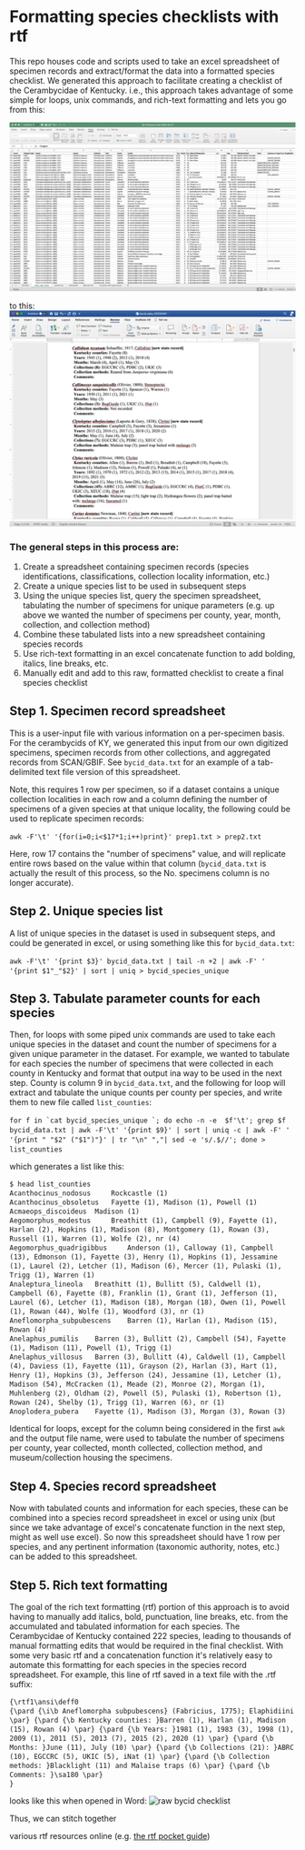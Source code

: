 # Formatting species checklists with rtf

This repo houses code and scripts used to take an excel spreadsheet of specimen records and extract/format the data into a formatted species checklist. We generated this approach to facilitate creating a checklist of the Cerambycidae of Kentucky. i.e., this approach takes advantage of some simple for loops, unix commands, and rich-text formatting and lets you go from this:

![bycid spreadsheet](bycid_spreadsheet.jpg)

to this:
![raw bycid checklist](bycid_raw_checklist.jpg)



### The general steps in this process are:
1. Create a spreadsheet containing specimen records (species identifications, classifications, collection locality information, etc.)
2. Create a unique species list to be used in subsequent steps
3. Using the unique species list, query the specimen spreadsheet, tabulating the number of specimens for unique parameters (e.g. up above we wanted the number of specimens per county, year, month, collection, and collection method)
4. Combine these tabulated lists into a new spreadsheet containing species records
5. Use rich-text formatting in an excel concatenate function to add bolding, italics, line breaks, etc.
6. Manually edit and add to this raw, formatted checklist to create a final species checklist


## Step 1. Specimen record spreadsheet
This is a user-input file with various information on a per-specimen basis. For the cerambycids of KY, we generated this input from our own digitized specimens, specimen records from other collections, and aggregated records from SCAN/GBIF. See `bycid_data.txt` for an example of a tab-delimited text file version of this spreadsheet.

Note, this requires 1 row per specimen, so if a dataset contains a unique collection localities in each row and a column defining the number of specimens of a given species at that unique locality, the following could be used to replicate specimen records: 

```awk -F'\t' '{for(i=0;i<$17*1;i++)print}' prep1.txt > prep2.txt```

Here, row 17 contains the "number of specimens" value, and will replicate entire rows based on the value within that column (`bycid_data.txt` is actually the result of this process, so the No. specimens column is no longer accurate).

## Step 2. Unique species list
A list of unique species in the dataset is used in subsequent steps, and could be generated in excel, or using something like this for `bycid_data.txt`:

```awk -F'\t' '{print $3}' bycid_data.txt | tail -n +2 | awk -F' ' '{print $1"_"$2}' | sort | uniq > bycid_species_unique```

## Step 3. Tabulate parameter counts for each species
Then, for loops with some piped unix commands are used to take each unique species in the dataset and count the number of specimens for a given unique parameter in the dataset. For example, we wanted to tabulate for each species the number of specimens that were collected in each county in Kentucky and format that output ina  way to be used in the next step. County is column 9 in `bycid_data.txt`, and the following for loop will extract and tabulate the unique counts per county per species, and write them to new file called `list_counties`:

```for f in `cat bycid_species_unique `; do echo -n -e  $f'\t'; grep $f bycid_data.txt | awk -F'\t' '{print $9}' | sort | uniq -c | awk -F' ' '{print " "$2" ("$1")"}' | tr "\n" ","| sed -e 's/.$//'; done > list_counties```

which generates a list like this:

```
$ head list_counties 
Acanthocinus_nodosus	 Rockcastle (1)
Acanthocinus_obsoletus	 Fayette (1), Madison (1), Powell (1)
Acmaeops_discoideus	 Madison (1)
Aegomorphus_modestus	 Breathitt (1), Campbell (9), Fayette (1), Harlan (2), Hopkins (1), Madison (8), Montgomery (1), Rowan (3), Russell (1), Warren (1), Wolfe (2), nr (4)
Aegomorphus_quadrigibbus	 Anderson (1), Calloway (1), Campbell (13), Edmonson (1), Fayette (3), Henry (1), Hopkins (1), Jessamine (1), Laurel (2), Letcher (1), Madison (6), Mercer (1), Pulaski (1), Trigg (1), Warren (1)
Analeptura_lineola	 Breathitt (1), Bullitt (5), Caldwell (1), Campbell (6), Fayette (8), Franklin (1), Grant (1), Jefferson (1), Laurel (6), Letcher (1), Madison (18), Morgan (18), Owen (1), Powell (1), Rowan (44), Wolfe (1), Woodford (3), nr (1)
Aneflomorpha_subpubescens	 Barren (1), Harlan (1), Madison (15), Rowan (4)
Anelaphus_pumilis	 Barren (3), Bullitt (2), Campbell (54), Fayette (1), Madison (11), Powell (1), Trigg (1)
Anelaphus_villosus	 Barren (3), Bullitt (4), Caldwell (1), Campbell (4), Daviess (1), Fayette (11), Grayson (2), Harlan (3), Hart (1), Henry (1), Hopkins (3), Jefferson (24), Jessamine (1), Letcher (1), Madison (54), McCracken (1), Meade (2), Monroe (2), Morgan (1), Muhlenberg (2), Oldham (2), Powell (5), Pulaski (1), Robertson (1), Rowan (24), Shelby (1), Trigg (1), Warren (6), nr (1)
Anoplodera_pubera	 Fayette (1), Madison (3), Morgan (3), Rowan (3)
```

Identical for loops, except for the column being considered in the first `awk` and the output file name, were used to tabulate the number of specimens per county, year collected, month collected, collection method, and museum/collection housing the specimens. 

## Step 4. Species record spreadsheet
Now with tabulated counts and information for each species, these can be combined into a species record spreadsheet in excel or using unix (but since we take advantage of excel's concatenate function in the next step, might as well use excel). So now this spreadsheet should have 1 row per species, and any pertinent information (taxonomic authority, notes, etc.) can be added to this spreadsheet. 

## Step 5. Rich text formatting
The goal of the rich text formatting (rtf) portion of this approach is to avoid having to manually add italics, bold, punctuation, line breaks, etc. from the accumulated and tabulated information for each species. The Cerambycidae of Kentucky contained 222 species, leading to thousands of manual formatting edits that would be required in the final checklist. With some very basic rtf and a concatenation function it's relatively easy to automate this formatting for each species in the species record spreadsheet. For example, this line of rtf saved in a text file with the .rtf suffix:

```
{\rtf1\ansi\deff0 
{\pard {\i\b Aneflomorpha subpubescens} (Fabricius, 1775); Elaphidiini  \par} {\pard {\b Kentucky counties: }Barren (1), Harlan (1), Madison (15), Rowan (4) \par} {\pard {\b Years: }1981 (1), 1983 (3), 1998 (1), 2009 (1), 2011 (5), 2013 (7), 2015 (2), 2020 (1) \par} {\pard {\b Months: }June (11), July (10) \par} {\pard {\b Collections (21): }ABRC (10), EGCCRC (5), UKIC (5), iNat (1) \par} {\pard {\b Collection methods: }Blacklight (11) and Malaise traps (6) \par} {\pard {\b Comments: }\sa180 \par}
}
```
looks like this when opened in Word:
![raw bycid checklist](example_rtf.jpg)

Thus, we can stitch together 



various rtf resources online (e.g. [the rtf pocket guide](https://www.oreilly.com/library/view/rtf-pocket-guide/9781449302047/ch01.html))
